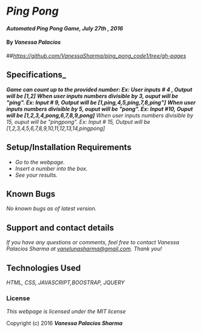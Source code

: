 # _Ping Pong_

#### _Automated Ping Pong Game, July 27th , 2016_

#### By _**Vanessa Palacios**_

##_https://github.com/VanessaSharma/ping_pong_code1/tree/gh-pages_

## Specifications_

_**Game can count up to the provided number: Ex: User inputs # 4 , Output will be [1,2]**_
_**When user inputs numbers divisible by 3, ouput will be "ping". Ex: Input # 9, Output will be [1,ping,4,5,ping,7,8,ping"]**_
_**When user inputs numbers divisible by 5, ouput will be "pong". Ex: Input #10, Ouput will be [1,2,3,4,pong,6,7,8,9,pong]**_
_When user inputs numbers divisible by 15, ouput will be "pingpong". Ex: Input # 15, Output will be [1,2,3,4,5,6,7,8,9,10,11,12,13,14,pingpong]_

## Setup/Installation Requirements

* _Go to the webpage._
* _Insert a number into the box._
* _See your results._


## Known Bugs

_No known bugs as of latest version._

## Support and contact details

_If you have any questions or comments, feel free to contact Vanessa Palacios Sharma at vanelunasharma@gmail.com. Thank you!_

## Technologies Used
_HTML, CSS, JAVASCRIPT,BOOSTRAP, JQUERY_
### License

*This webpage is licensed under the MIT license*

Copyright (c) 2016 **_Vanessa Palacios Sharma_**
